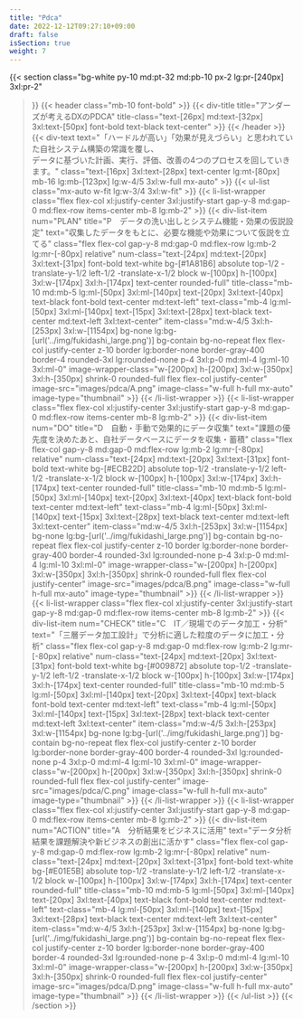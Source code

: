```yaml
---
title: "Pdca"
date: 2022-12-12T09:27:10+09:00
draft: false
isSection: true
weight: 7
---
```


{{< section
    class="bg-white py-10 md:pt-32 md:pb-10 px-2 lg:pr-[240px] 3xl:pr-2"
>}}
    {{< header
        class="mb-10 font-bold"
    >}}
        {{< div-title
            title="アンダーズが考えるDXのPDCA"
            title-class="text-[26px] md:text-[32px] 3xl:text-[50px] font-bold text-black text-center"
        >}}
    {{< /header >}}
    {{< div-text
        text="「ハードルが高い」「効果が見えづらい」と思われていた自社システム構築の常識を覆し、<br class='hidden 3xl:block'>データに基づいた計画、実行、評価、改善の4つのプロセスを回していきます。"
        class="text-[16px] 3xl:text-[28px] text-center lg:mt-[80px] mb-16 lg:mb-[123px] lg:w-4/5 3xl:w-full mx-auto"
    >}}
    {{< ul-list
        class="mx-auto w-fit lg:w-3/4 3xl:w-fit"
    >}}
        {{< li-list-wrapper
            class="flex flex-col xl:justify-center 3xl:justify-start gap-y-8 md:gap-0 md:flex-row items-center mb-8 lg:mb-2"
        >}}
            {{< div-list-item
                num="PLAN"
                title="P　データの洗い出しとシステム機能・効果の仮説設定"
                text="収集したデータをもとに、必要な機能や効果について仮説を立てる"
                class="flex flex-col gap-y-8 md:gap-0 md:flex-row lg:mb-2 lg:mr-[-80px] relative"
                num-class="text-[24px] md:text-[20px] 3xl:text-[31px] font-bold text-white bg-[#1A81B6] absolute top-1/2 -translate-y-1/2 left-1/2 -translate-x-1/2 block w-[100px] h-[100px] 3xl:w-[174px] 3xl:h-[174px] text-center rounded-full"
                title-class="mb-10 md:mb-5 lg:ml-[50px] 3xl:ml-[140px] text-[20px] 3xl:text-[40px] text-black font-bold text-center md:text-left"
                text-class="mb-4 lg:ml-[50px] 3xl:ml-[140px] text-[15px] 3xl:text-[28px] text-black text-center md:text-left 3xl:text-center"
                item-class="md:w-4/5 3xl:h-[253px] 3xl:w-[1154px] bg-none lg:bg-[url('../img/fukidashi_large.png')] bg-contain bg-no-repeat flex flex-col justify-center z-10 border lg:border-none border-gray-400 border-4 rounded-3xl lg:rounded-none p-4 3xl:p-0 md:ml-4 lg:ml-10 3xl:ml-0"
                image-wrapper-class="w-[200px] h-[200px] 3xl:w-[350px] 3xl:h-[350px] shrink-0 rounded-full flex flex-col justify-center"
                image-src="images/pdca/A.png"
                image-class="w-full h-full mx-auto"
                image-type="thumbnail"
            >}}
        {{< /li-list-wrapper >}}
        {{< li-list-wrapper
            class="flex flex-col xl:justify-center 3xl:justify-start gap-y-8 md:gap-0 md:flex-row items-center mb-8 lg:mb-2"
        >}}
            {{< div-list-item
                num="DO"
                title="D　自動・手動で効果的にデータ収集"
                text="課題の優先度を決めたあと、自社データベースにデータを収集・蓄積"
                class="flex flex-col gap-y-8 md:gap-0 md:flex-row lg:mb-2 lg:mr-[-80px] relative"
                num-class="text-[24px] md:text-[20px] 3xl:text-[31px] font-bold text-white bg-[#ECB22D] absolute top-1/2 -translate-y-1/2 left-1/2 -translate-x-1/2 block w-[100px] h-[100px] 3xl:w-[174px] 3xl:h-[174px] text-center rounded-full"
                title-class="mb-10 md:mb-5 lg:ml-[50px] 3xl:ml-[140px] text-[20px] 3xl:text-[40px] text-black font-bold text-center md:text-left"
                text-class="mb-4 lg:ml-[50px] 3xl:ml-[140px] text-[15px] 3xl:text-[28px] text-black text-center md:text-left 3xl:text-center"
                item-class="md:w-4/5 3xl:h-[253px] 3xl:w-[1154px] bg-none lg:bg-[url('../img/fukidashi_large.png')] bg-contain bg-no-repeat flex flex-col justify-center z-10 border lg:border-none border-gray-400 border-4 rounded-3xl lg:rounded-none p-4 3xl:p-0 md:ml-4 lg:ml-10 3xl:ml-0"
                image-wrapper-class="w-[200px] h-[200px] 3xl:w-[350px] 3xl:h-[350px] shrink-0 rounded-full flex flex-col justify-center"
                image-src="images/pdca/B.png"
                image-class="w-full h-full mx-auto"
                image-type="thumbnail"
            >}}
        {{< /li-list-wrapper >}}
        {{< li-list-wrapper
            class="flex flex-col xl:justify-center 3xl:justify-start gap-y-8 md:gap-0 md:flex-row items-center mb-8 lg:mb-2"
        >}}
            {{< div-list-item
                num="CHECK"
                title="C　IT／現場でのデータ加工・分析"
                text="「三層データ加工設計」で分析に適した粒度のデータに加工・分析"
                class="flex flex-col gap-y-8 md:gap-0 md:flex-row lg:mb-2 lg:mr-[-80px] relative"
                num-class="text-[24px] md:text-[20px] 3xl:text-[31px] font-bold text-white bg-[#009872] absolute top-1/2 -translate-y-1/2 left-1/2 -translate-x-1/2 block w-[100px] h-[100px] 3xl:w-[174px] 3xl:h-[174px] text-center rounded-full"
                title-class="mb-10 md:mb-5 lg:ml-[50px] 3xl:ml-[140px] text-[20px] 3xl:text-[40px] text-black font-bold text-center md:text-left"
                text-class="mb-4 lg:ml-[50px] 3xl:ml-[140px] text-[15px] 3xl:text-[28px] text-black text-center md:text-left 3xl:text-center"
                item-class="md:w-4/5 3xl:h-[253px] 3xl:w-[1154px] bg-none lg:bg-[url('../img/fukidashi_large.png')] bg-contain bg-no-repeat flex flex-col justify-center z-10 border lg:border-none border-gray-400 border-4 rounded-3xl lg:rounded-none p-4 3xl:p-0 md:ml-4 lg:ml-10 3xl:ml-0"
                image-wrapper-class="w-[200px] h-[200px] 3xl:w-[350px] 3xl:h-[350px] shrink-0 rounded-full flex flex-col justify-center"
                image-src="images/pdca/C.png"
                image-class="w-full h-full mx-auto"
                image-type="thumbnail"
            >}}
        {{< /li-list-wrapper >}}
        {{< li-list-wrapper
            class="flex flex-col xl:justify-center 3xl:justify-start gap-y-8 md:gap-0 md:flex-row items-center mb-8 lg:mb-2"
        >}}
            {{< div-list-item
                num="ACTION"
                title="A　分析結果をビジネスに活用"
                text="データ分析結果を課題解決や新ビジネスの創出に活かす"
                class="flex flex-col gap-y-8 md:gap-0 md:flex-row lg:mb-2 lg:mr-[-80px] relative"
                num-class="text-[24px] md:text-[20px] 3xl:text-[31px] font-bold text-white bg-[#E01E5B] absolute top-1/2 -translate-y-1/2 left-1/2 -translate-x-1/2 block w-[100px] h-[100px] 3xl:w-[174px] 3xl:h-[174px] text-center rounded-full"
                title-class="mb-10 md:mb-5 lg:ml-[50px] 3xl:ml-[140px] text-[20px] 3xl:text-[40px] text-black font-bold text-center md:text-left"
                text-class="mb-4 lg:ml-[50px] 3xl:ml-[140px] text-[15px] 3xl:text-[28px] text-black text-center md:text-left 3xl:text-center"
                item-class="md:w-4/5 3xl:h-[253px] 3xl:w-[1154px] bg-none lg:bg-[url('../img/fukidashi_large.png')] bg-contain bg-no-repeat flex flex-col justify-center z-10 border lg:border-none border-gray-400 border-4 rounded-3xl lg:rounded-none p-4 3xl:p-0 md:ml-4 lg:ml-10 3xl:ml-0"
                image-wrapper-class="w-[200px] h-[200px] 3xl:w-[350px] 3xl:h-[350px] shrink-0 rounded-full flex flex-col justify-center"
                image-src="images/pdca/D.png"
                image-class="w-full h-full mx-auto"
                image-type="thumbnail"
            >}}
        {{< /li-list-wrapper >}}
    {{< /ul-list >}}
{{< /section >}}
